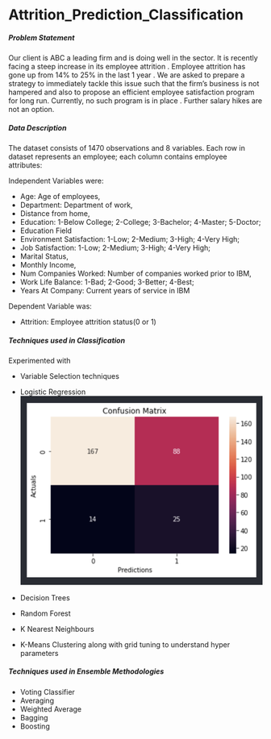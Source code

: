 # Attrition_Prediction_Classification

##### **Problem Statement**
Our client is ABC a leading firm and is doing well in the sector. It is recently facing a steep increase in its employee attrition . Employee attrition has gone up from 14% to 25% in the last 1 year . We are asked to prepare a strategy to immediately tackle this issue such that the firm’s business is not hampered and also to propose an efficient employee satisfaction program for long run. Currently, no such program is in place . Further salary hikes are not an option.

##### **Data Description**
The dataset consists of 1470 observations and 8 variables. Each row in dataset represents an employee; each column contains employee attributes:

Independent Variables were:

- Age: Age of employees,
- Department: Department of work,
- Distance from home,
- Education: 1-Below College; 2-College; 3-Bachelor; 4-Master; 5-Doctor;
- Education Field
- Environment Satisfaction: 1-Low; 2-Medium; 3-High; 4-Very High;
- Job Satisfaction: 1-Low; 2-Medium; 3-High; 4-Very High;
- Marital Status,
- Monthly Income,
- Num Companies Worked: Number of companies worked prior to IBM,
- Work Life Balance: 1-Bad; 2-Good; 3-Better; 4-Best;
- Years At Company: Current years of service in IBM

Dependent Variable was:
- Attrition: Employee attrition status(0 or 1)

##### **Techniques used in Classification**
Experimented with 
- Variable Selection techniques
- Logistic Regression
![alt text](https://github.com/Kensaroven/Attrition_Prediction_Classification/blob/main/Logistic%20CF.png?raw=true)

- Decision Trees
- Random Forest
- K Nearest Neighbours
- K-Means Clustering 
along with grid tuning to understand hyper parameters

##### **Techniques used in Ensemble Methodologies**
- Voting Classifier
- Averaging
- Weighted Average
- Bagging
- Boosting

